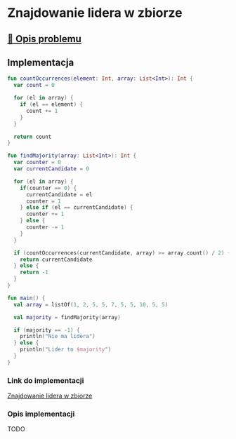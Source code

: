 # Znajdowanie lidera w zbiorze

## [:link: Opis problemu](../../../../algorithms/searching/majority.md)

## Implementacja

```kotlin
fun countOccurrences(element: Int, array: List<Int>): Int {
  var count = 0

  for (el in array) {
    if (el == element) {
      count += 1
    }
  }

  return count
}

fun findMajority(array: List<Int>): Int {
  var counter = 0
  var currentCandidate = 0

  for (el in array) {
    if(counter == 0) {
      currentCandidate = el
      counter = 1
    } else if (el == currentCandidate) {
      counter += 1
    } else {
      counter -= 1
    }
  }

  if (countOccurrences(currentCandidate, array) >= array.count() / 2) {
    return currentCandidate
  } else {
    return -1
  }
}

fun main() {
  val array = listOf(1, 2, 5, 5, 7, 5, 5, 10, 5, 5)

  val majority = findMajority(array)

  if (majority == -1) {
    println("Nie ma lidera")
  } else {
    println("Lider to $majority")
  }
}
```

### Link do implementacji

[Znajdowanie lidera w zbiorze](https://ideone.com/btfNVv)

### Opis implementacji

TODO
